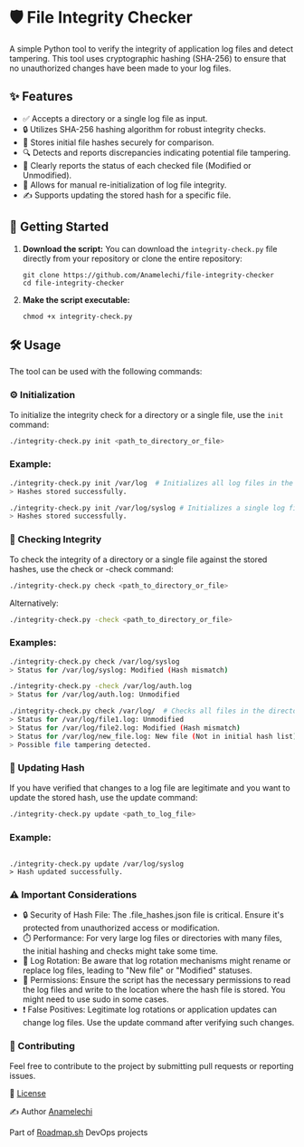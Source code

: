 # 🛡️ File Integrity Checker

A simple Python tool to verify the integrity of application log files and detect tampering. This tool uses cryptographic hashing (SHA-256) to ensure that no unauthorized changes have been made to your log files.

## ✨ Features

* ✅ Accepts a directory or a single log file as input.
* 🔒 Utilizes SHA-256 hashing algorithm for robust integrity checks.
* 💾 Stores initial file hashes securely for comparison.
* 🔍 Detects and reports discrepancies indicating potential file tampering.
* 🚦 Clearly reports the status of each checked file (Modified or Unmodified).
* 🔄 Allows for manual re-initialization of log file integrity.
* ✍️ Supports updating the stored hash for a specific file.

## 🚀 Getting Started

1.  **Download the script:** You can download the `integrity-check.py` file directly from your repository or clone the entire repository:

    ```
    git clone https://github.com/Anamelechi/file-integrity-checker
    cd file-integrity-checker
    ```

2.  **Make the script executable:**

    ```
    chmod +x integrity-check.py
    ```

## 🛠️ Usage

The tool can be used with the following commands:

### ⚙️ Initialization

To initialize the integrity check for a directory or a single file, use the `init` command:

```bash
./integrity-check.py init <path_to_directory_or_file>
```
### Example:

```bash
./integrity-check.py init /var/log  # Initializes all log files in the directory
> Hashes stored successfully.

./integrity-check.py init /var/log/syslog # Initializes a single log file
> Hashes stored successfully.
```
### 👀 Checking Integrity
To check the integrity of a directory or a single file against the stored hashes, use the check or -check command:

```bash 
./integrity-check.py check <path_to_directory_or_file>
```
Alternatively:

```bash
./integrity-check.py -check <path_to_directory_or_file>
```
### Examples:

```bash
./integrity-check.py check /var/log/syslog
> Status for /var/log/syslog: Modified (Hash mismatch)

./integrity-check.py -check /var/log/auth.log
> Status for /var/log/auth.log: Unmodified

./integrity-check.py check /var/log/  # Checks all files in the directory
> Status for /var/log/file1.log: Unmodified
> Status for /var/log/file2.log: Modified (Hash mismatch)
> Status for /var/log/new_file.log: New file (Not in initial hash list)
> Possible file tampering detected.
```
### 🔄 Updating Hash
If you have verified that changes to a log file are legitimate and you want to update the stored hash, use the update command:

```bash
./integrity-check.py update <path_to_log_file>
```
### Example:

```

./integrity-check.py update /var/log/syslog
> Hash updated successfully.
```

### ⚠️ Important Considerations

 - 🔒 Security of Hash File: The .file_hashes.json file is critical. Ensure it's protected from unauthorized access or modification.
 - ⏱️ Performance: For very large log files or directories with many files, the initial hashing and checks might take some time.
 - 🔄 Log Rotation: Be aware that log rotation mechanisms might rename or replace log files, leading to "New file" or "Modified" statuses.
 - 🔑 Permissions: Ensure the script has the necessary permissions to read the log files and write to the location where the hash file is stored. You might need to use sudo in some cases.
 - ❗ False Positives: Legitimate log rotations or application updates can change log files. Use the update command after verifying such changes.

### 🤝 Contributing
 Feel free to contribute to the project by submitting pull requests or reporting issues.

📜 [License](LICENSE)

✍️ Author
[Anamelechi](https://github.com/Anamelechi)

Part of [Roadmap.sh](https://roadmap.sh/projects/file-integrity-checker) DevOps projects












